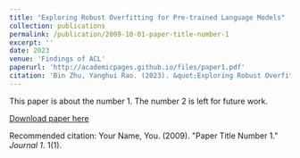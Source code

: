 ```yaml
---
title: "Exploring Robust Overfitting for Pre-trained Language Models"
collection: publications
permalink: /publication/2009-10-01-paper-title-number-1
excerpt: ''
date: 2023
venue: 'Findings of ACL'
paperurl: 'http://academicpages.github.io/files/paper1.pdf'
citation: 'Bin Zhu, Yanghui Rao. (2023). &quot;Exploring Robust Overfitting for Pre-trained Language Models.&quot; <i>Findings of ACL 2023</i>.'
---
```

This paper is about the number 1. The number 2 is left for future work.

[Download paper here](http://academicpages.github.io/files/paper1.pdf)

Recommended citation: Your Name, You. (2009). "Paper Title Number 1." <i>Journal 1</i>. 1(1).
